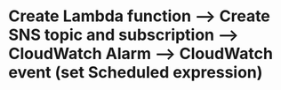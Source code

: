 # Create Lambda function --> Create SNS topic and subscription --> CloudWatch Alarm --> CloudWatch event (set Scheduled expression)
